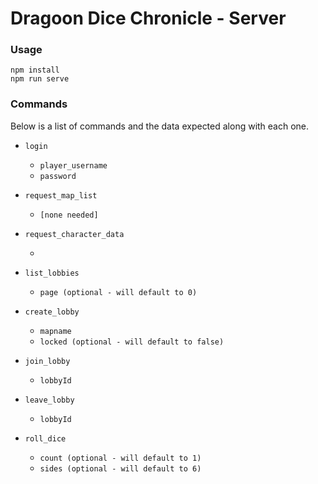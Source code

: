 # Dragoon Dice Chronicle - Server

### Usage
```
npm install
npm run serve
```

### Commands

Below is a list of commands and the data expected along with each one.

* `login`
  
    - `player_username`
    - `password`
    

* `request_map_list`

    - `[none needed]`

* `request_character_data`

    - ` `

* `list_lobbies`

    - `page (optional - will default to 0)`

* `create_lobby`

    - `mapname`
    - `locked (optional - will default to false)`

* `join_lobby`

    - `lobbyId`

* `leave_lobby`

    - `lobbyId`

* `roll_dice`

    - `count (optional - will default to 1)`
    - `sides (optional - will default to 6)`